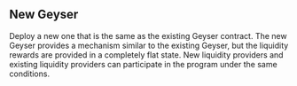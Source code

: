 ## New Geyser

Deploy a new one that is the same as the existing Geyser contract. The new Geyser provides a mechanism similar to the existing Geyser, but the liquidity rewards are provided in a completely flat state. New liquidity providers and existing liquidity providers can participate in the program under the same conditions.
